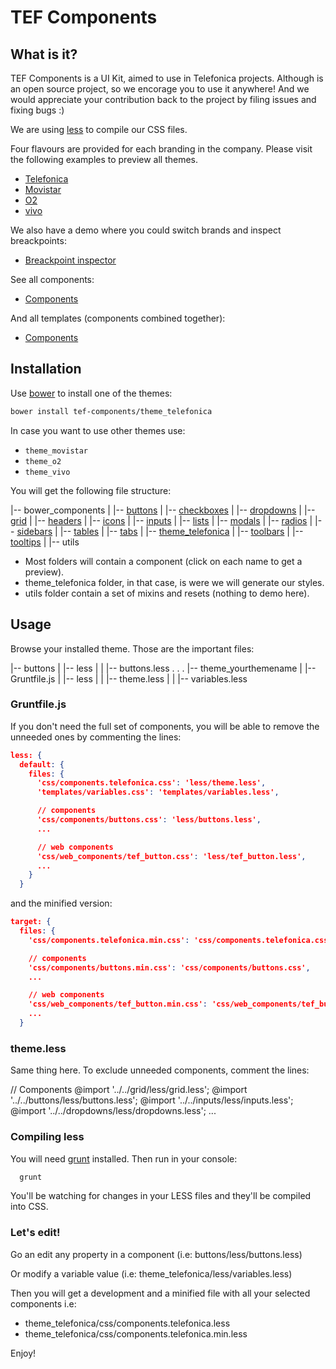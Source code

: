# TEF Components

## What is it?

TEF Components is a UI Kit, aimed to use in Telefonica projects.
Although is an open source project, so we encorage you to use it anywhere!
And we would appreciate your contribution back to the project by filing issues and fixing bugs :)

We are using [less](http://lesscss.org/) to compile our CSS files.

Four flavours are provided for each branding in the company.
Please visit the following examples to preview all themes.

* [Telefonica](http://tef-components.github.io/theme_telefonica/index.html)
* [Movistar](http://tef-components.github.io/theme_movistar/index.html)
* [O2](http://tef-components.github.io/theme_o2/index.html)
* [vivo](http://tef-components.github.io/theme_vivo/index.html)

We also have a demo where you could switch brands and inspect breackpoints:

* [Breackpoint inspector](http://tef-components.github.io/tools/index.html)

See all components:

* [Components](http://tef-components.github.io/tools/components.html)

And all templates (components combined together):

* [Components](http://tef-components.github.io/tools/templates.html)


## Installation

Use [bower](http://bower.io) to install one of the themes:

```bash
bower install tef-components/theme_telefonica
```
In case you want to use other themes use:

* `theme_movistar`
* `theme_o2`
* `theme_vivo`

You will get the following file structure:

|-- bower_components
|   |-- [buttons](http://tef-components.github.io/buttons/index.html)
|   |-- [checkboxes](http://tef-components.github.io/checkboxes/index.html)
|   |-- [dropdowns](http://tef-components.github.io/dropdowns/index.html)
|   |-- [grid](http://tef-components.github.io/grid/index.html)
|   |-- [headers](http://tef-components.github.io/headers/index.html)
|   |-- [icons](http://tef-components.github.io/icons/fonts/icons.html)
|   |-- [inputs](http://tef-components.github.io/inputs/index.html)
|   |-- [lists](http://tef-components.github.io/lists/index.html)
|   |-- [modals](http://tef-components.github.io/modals/index.html)
|   |-- [radios](http://tef-components.github.io/radios/index.html)
|   |-- [sidebars](http://tef-components.github.io/sidebars/index.html)
|   |-- [tables](http://tef-components.github.io/tables/index.html)
|   |-- [tabs](http://tef-components.github.io/tabs/index.html)
|   |-- [theme_telefonica](http://tef-components.github.io/theme_telefonica/index.html)
|   |-- [toolbars](http://tef-components.github.io/toolbars/index.html)
|   |-- [tooltips](http://tef-components.github.io/tooltips/index.html)
|   |-- utils

* Most folders will contain a component (click on each name to get a preview).
* theme_telefonica folder, in that case, is were we will generate our styles.
* utils folder contain a set of mixins and resets (nothing to demo here).

## Usage

Browse your installed theme.
Those are the important files:

|-- buttons
|   |-- less
|   |   |-- buttons.less
.
.
.
|-- theme_yourthemename
|   |-- Gruntfile.js
|   |-- less
|   |   |-- theme.less
|   |   |-- variables.less


### Gruntfile.js

If you don't need the full set of components, you will be able to remove the unneeded ones by commenting the lines:

```json
less: {
  default: {
    files: {
      'css/components.telefonica.css': 'less/theme.less',
      'templates/variables.css': 'templates/variables.less',

      // components
      'css/components/buttons.css': 'less/buttons.less',
      ...

      // web components
      'css/web_components/tef_button.css': 'less/tef_button.less',
      ...
    }
  }
```

and the minified version:

```json
target: {
  files: {
    'css/components.telefonica.min.css': 'css/components.telefonica.css',

    // components
    'css/components/buttons.min.css': 'css/components/buttons.css',
    ...

    // web components
    'css/web_components/tef_button.min.css': 'css/web_components/tef_button.css',
    ...
  }
```

### theme.less

Same thing here. To exclude unneeded components, comment the lines:

// Components
@import '../../grid/less/grid.less';
@import '../../buttons/less/buttons.less';
@import '../../inputs/less/inputs.less';
@import '../../dropdowns/less/dropdowns.less';
...

### Compiling less

You will need [grunt](http://gruntjs.com/) installed.
Then run in your console:

```bash
  grunt
```
You'll be watching for changes in your LESS files and they'll be compiled into CSS.

### Let's edit!

Go an edit any property in a component (i.e: buttons/less/buttons.less)

Or modify a variable value (i.e: theme_telefonica/less/variables.less)

Then you will get a development and a minified file with all your selected components i.e: 

* theme_telefonica/css/components.telefonica.less
* theme_telefonica/css/components.telefonica.min.less


Enjoy!